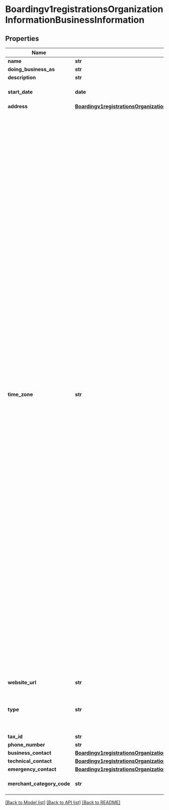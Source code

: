 # Boardingv1registrationsOrganizationInformationBusinessInformation

## Properties
Name | Type | Description | Notes
------------ | ------------- | ------------- | -------------
**name** | **str** |  | 
**doing_business_as** | **str** |  | [optional] 
**description** | **str** |  | [optional] 
**start_date** | **date** | &#x60;Format: YYYY-MM-DD&#x60; Example 2016-08-11 equals August 11, 2016  | [optional] 
**address** | [**Boardingv1registrationsOrganizationInformationBusinessInformationAddress**](Boardingv1registrationsOrganizationInformationBusinessInformationAddress.md) |  | [optional] 
**time_zone** | **str** | Merchant perferred time zone Possible Values: - &#39;Pacific/Pago_Pago&#39; - &#39;Pacific/Honolulu&#39; - &#39;America/Anchorage&#39; - &#39;America/Vancouver&#39; - &#39;America/Los_Angeles&#39; - &#39;America/Phoenix&#39; - &#39;America/Edmonton&#39; - &#39;America/Denver&#39; - &#39;America/Winnipeg&#39; - &#39;America/Mexico_City&#39; - &#39;America/Chicago&#39; - &#39;America/Bogota&#39; - &#39;America/Indianapolis&#39; - &#39;America/New_York&#39; - &#39;America/La_Paz&#39; - &#39;America/Halifax&#39; - &#39;America/St_Johns&#39; - &#39;America/Buenos_Aires&#39; - &#39;America/Godthab&#39; - &#39;America/Sao_Paulo&#39; - &#39;America/Noronha&#39; - &#39;Atlantic/Cape_Verde&#39; - &#39;GMT&#39; - &#39;Europe/Dublin&#39; - &#39;Europe/Lisbon&#39; - &#39;Europe/London&#39; - &#39;Africa/Tunis&#39; - &#39;Europe/Vienna&#39; - &#39;Europe/Brussels&#39; - &#39;Europe/Zurich&#39; - &#39;Europe/Prague&#39; - &#39;Europe/Berlin&#39; - &#39;Europe/Copenhagen&#39; - &#39;Europe/Madrid&#39; - &#39;Europe/Budapest&#39; - &#39;Europe/Rome&#39; - &#39;Africa/Tripoli&#39; - &#39;Europe/Monaco&#39; - &#39;Europe/Malta&#39; - &#39;Europe/Amsterdam&#39; - &#39;Europe/Oslo&#39; - &#39;Europe/Warsaw&#39; - &#39;Europe/Stockholm&#39; - &#39;Europe/Belgrade&#39; - &#39;Europe/Paris&#39; - &#39;Africa/Johannesburg&#39; - &#39;Europe/Minsk&#39; - &#39;Africa/Cairo&#39; - &#39;Europe/Helsinki&#39; - &#39;Europe/Athens&#39; - &#39;Asia/Jerusalem&#39; - &#39;Europe/Riga&#39; - &#39;Europe/Bucharest&#39; - &#39;Europe/Istanbul&#39; - &#39;Asia/Riyadh&#39; - &#39;Europe/Moscow&#39; - &#39;Asia/Dubai&#39; - &#39;Asia/Baku&#39; - &#39;Asia/Tbilisi&#39; - &#39;Asia/Calcutta&#39; - &#39;Asia/Katmandu&#39; - &#39;Asia/Dacca&#39; - &#39;Asia/Rangoon&#39; - &#39;Asia/Jakarta&#39; - &#39;Asia/Saigon&#39; - &#39;Asia/Bangkok&#39; - &#39;Australia/Perth&#39; - &#39;Asia/Hong_Kong&#39; - &#39;Asia/Macao&#39; - &#39;Asia/Kuala_Lumpur&#39; - &#39;Asia/Manila&#39; - &#39;Asia/Singapore&#39; - &#39;Asia/Taipei&#39; - &#39;Asia/Shanghai&#39; - &#39;Asia/Seoul&#39; - &#39;Asia/Tokyo&#39; - &#39;Asia/Yakutsk&#39; - &#39;Australia/Adelaide&#39; - &#39;Australia/Brisbane&#39; - &#39;Australia/Broken_Hill&#39; - &#39;Australia/Darwin&#39; - &#39;Australia/Eucla&#39; - &#39;Australia/Hobart&#39; - &#39;Australia/Lindeman&#39; - &#39;Australia/Sydney&#39; - &#39;Australia/Lord_Howe&#39; - &#39;Australia/Melbourne&#39; - &#39;Asia/Magadan&#39; - &#39;Pacific/Norfolk&#39; - &#39;Pacific/Auckland&#39;  | [optional] 
**website_url** | **str** |  | [optional] 
**type** | **str** | Business type Possible Values:   - &#39;PARTNERSHIP&#39;   - &#39;SOLE_PROPRIETORSHIP&#39;   - &#39;CORPORATION&#39;   - &#39;LLC&#39;   - &#39;NON_PROFIT&#39;   - &#39;TRUST&#39;  | [optional] 
**tax_id** | **str** |  | [optional] 
**phone_number** | **str** |  | [optional] 
**business_contact** | [**Boardingv1registrationsOrganizationInformationBusinessInformationBusinessContact**](Boardingv1registrationsOrganizationInformationBusinessInformationBusinessContact.md) |  | [optional] 
**technical_contact** | [**Boardingv1registrationsOrganizationInformationBusinessInformationBusinessContact**](Boardingv1registrationsOrganizationInformationBusinessInformationBusinessContact.md) |  | [optional] 
**emergency_contact** | [**Boardingv1registrationsOrganizationInformationBusinessInformationBusinessContact**](Boardingv1registrationsOrganizationInformationBusinessInformationBusinessContact.md) |  | [optional] 
**merchant_category_code** | **str** | Industry standard Merchant Category Code (MCC) | [optional] 

[[Back to Model list]](../README.md#documentation-for-models) [[Back to API list]](../README.md#documentation-for-api-endpoints) [[Back to README]](../README.md)


